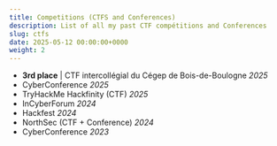 ```yaml
---
title: Competitions (CTFS and Conferences)
description: List of all my past CTF compétitions and Conferences
slug: ctfs
date: 2025-05-12 00:00:00+0000  
weight: 2
---
```


- **3rd place** | CTF intercollégial du Cégep de Bois-de-Boulogne *2025*
- CyberConference *2025*
- TryHackMe Hackfinity (CTF) *2025*
- InCyberForum *2024*
- Hackfest *2024*
- NorthSec (CTF + Conference) *2024*
- CyberConference *2023*
